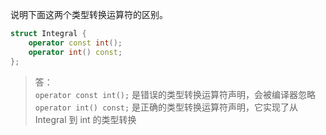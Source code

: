 说明下面这两个类型转换运算符的区别。

```cpp
struct Integral {
    operator const int();
    operator int() const;
};
```

> 答：  
> `operator const int();` 是错误的类型转换运算符声明，会被编译器忽略  
> `operator int() const;` 是正确的类型转换运算符声明，它实现了从 Integral 到 int 的类型转换
